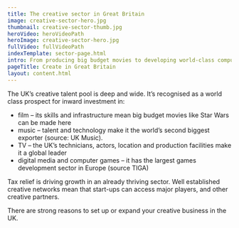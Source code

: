 ```yaml
---
title: The creative sector in Great Britain
image: creative-sector-hero.jpg
thumbnail: creative-sector-thumb.jpg
heroVideo: heroVideoPath
heroImage: creative-sector-hero.jpg
fullVideo: fullVideoPath
indexTemplate: sector-page.html
intro: From producing big budget movies to developing world-class computer games, creativity is thriving in the UK.
pageTitle: Create in Great Britain
layout: content.html
---
```

 
The UK’s creative talent pool is deep and wide. It’s recognised as a world class prospect for inward investment in:

*	film – its skills and infrastructure mean big budget movies like Star Wars can be made here 
*	music – talent and technology make it the world’s second biggest exporter (source: UK Music).
*	TV – the UK’s technicians, actors, location and production facilities make it a global leader
*	digital media and computer games – it has the largest games development sector in Europe (source TIGA)

Tax relief is driving growth in an already thriving sector. Well established creative networks mean that start-ups can access major players, and other creative partners.

There are strong reasons to set up or expand your creative business in the UK.    